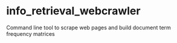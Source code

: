 # info_retrieval_webcrawler
Command line tool to scrape web pages and build document term frequency matrices
